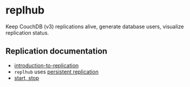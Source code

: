 # replhub

Keep CouchDB (v3) replications alive, generate database users, visualize replication status.

## Replication documentation

* [introduction-to-replication](https://docs.couchdb.org/en/stable/replication/intro.html#introduction-to-replication) 
* `replhub` uses [persistent replication](https://docs.couchdb.org/en/stable/replication/intro.html#transient-and-persistent-replication)
* [start, stop](https://docs.couchdb.org/en/stable/replication/intro.html#transient-and-persistent-replication)
